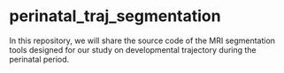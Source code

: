 # perinatal_traj_segmentation
In this repository, we will share the source code of the MRI segmentation tools designed for our study on developmental trajectory during the perinatal period.
